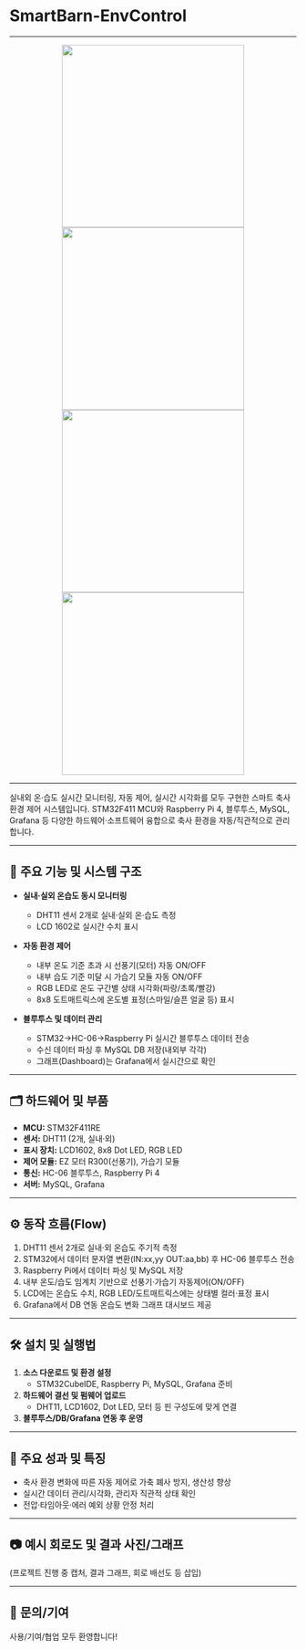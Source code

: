 # SmartBarn-EnvControl
---

<div align="center">
  <img src="https://github.com/user-attachments/assets/656af57a-8e2c-44ed-969b-0d163622a047" width="320"/>
  <img src="https://github.com/user-attachments/assets/8d56b06a-245f-43cc-ad13-9cc70839f979" width="320"/>
</div>
<div align="center">
  <img src="https://github.com/user-attachments/assets/291d4899-3235-46b2-8313-0621d3945a85" width="320"/>
  <img src="https://github.com/user-attachments/assets/6024112f-56b1-487e-bd06-abed6e4dae64" width="320"/>
</div>

---

실내외 온·습도 실시간 모니터링, 자동 제어, 실시간 시각화를 모두 구현한 스마트 축사 환경 제어 시스템입니다.
STM32F411 MCU와 Raspberry Pi 4, 블루투스, MySQL, Grafana 등 다양한 하드웨어·소프트웨어 융합으로 축사 환경을 자동/직관적으로 관리합니다.

---

## 🔩 주요 기능 및 시스템 구조

- **실내·실외 온습도 동시 모니터링**
    - DHT11 센서 2개로 실내·실외 온·습도 측정
    - LCD 1602로 실시간 수치 표시

- **자동 환경 제어**
    - 내부 온도 기준 초과 시 선풍기(모터) 자동 ON/OFF
    - 내부 습도 기준 미달 시 가습기 모듈 자동 ON/OFF
    - RGB LED로 온도 구간별 상태 시각화(파랑/초록/빨강)
    - 8x8 도트매트릭스에 온도별 표정(스마일/슬픈 얼굴 등) 표시

- **블루투스 및 데이터 관리**
    - STM32→HC-06→Raspberry Pi 실시간 블루투스 데이터 전송
    - 수신 데이터 파싱 후 MySQL DB 저장(내외부 각각)
    - 그래프(Dashboard)는 Grafana에서 실시간으로 확인

---

## 🗂️ 하드웨어 및 부품

- **MCU:** STM32F411RE
- **센서:** DHT11 (2개, 실내·외)
- **표시 장치:** LCD1602, 8x8 Dot LED, RGB LED
- **제어 모듈:** EZ 모터 R300(선풍기), 가습기 모듈
- **통신:** HC-06 블루투스, Raspberry Pi 4
- **서버:** MySQL, Grafana

---

## ⚙️ 동작 흐름(Flow)

1. DHT11 센서 2개로 실내·외 온습도 주기적 측정
2. STM32에서 데이터 문자열 변환(IN:xx,yy OUT:aa,bb) 후 HC-06 블루투스 전송
3. Raspberry Pi에서 데이터 파싱 및 MySQL 저장
4. 내부 온도/습도 임계치 기반으로 선풍기·가습기 자동제어(ON/OFF)
5. LCD에는 온습도 수치, RGB LED/도트매트릭스에는 상태별 컬러·표정 표시
6. Grafana에서 DB 연동 온습도 변화 그래프 대시보드 제공

---

## 🛠️ 설치 및 실행법

1. **소스 다운로드 및 환경 설정**
    - STM32CubeIDE, Raspberry Pi, MySQL, Grafana 준비
2. **하드웨어 결선 및 펌웨어 업로드**
    - DHT11, LCD1602, Dot LED, 모터 등 핀 구성도에 맞게 연결
3. **블루투스/DB/Grafana 연동 후 운영**

---

## 🚩 주요 성과 및 특징

- 축사 환경 변화에 따른 자동 제어로 가축 폐사 방지, 생산성 향상
- 실시간 데이터 관리/시각화, 관리자 직관적 상태 확인
- 전압·타임아웃·에러 예외 상황 안정 처리

---

## 📷 예시 회로도 및 결과 사진/그래프

(프로젝트 진행 중 캡처, 결과 그래프, 회로 배선도 등 삽입)

---

## 🙋 문의/기여

사용/기여/협업 모두 환영합니다!

